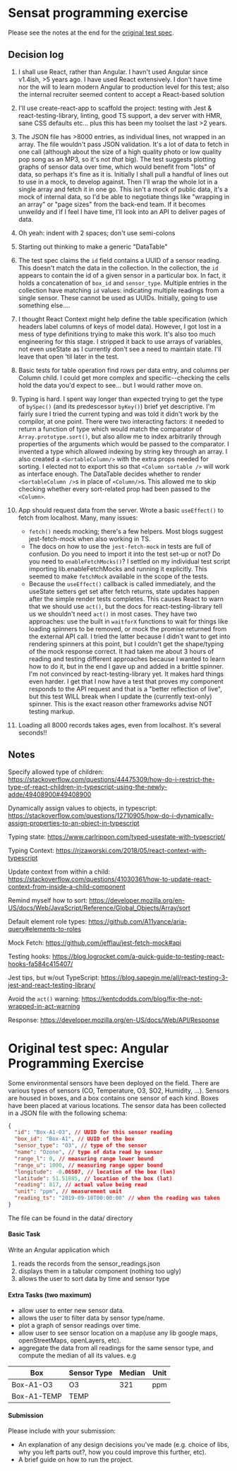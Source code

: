 # Sensat programming exercise

Please see the notes at the end for the [original test spec](#spec).

## Decision log

1. I shall use React, rather than Angular. I havn't used Angular since v1.4ish, >5 years ago. I have used React extensively. I don't have time nor the will to learn modern Angular to production level for this test; also the internal recruiter seemed content to accept a React-based solution
2. I'll use create-react-app to scaffold the project: testing with Jest & react-testing-library, linting, good TS support, a dev server with HMR, sane CSS defaults etc... plus this has been my toolset the last >2 years.
3. The JSON file has >8000 entries, as individual lines, not wrapped in an array. The file wouldn't pass JSON validation. It's a lot of data to fetch in one call (although about the size of a high quality photo or low quality pop song as an MP3, so it's not _that_ big). The test suggests plotting graphs of sensor data over time, which would benefit from "lots" of data, so perhaps it's fine as it is. Initially I shall pull a handful of lines out to use in a mock, to develop against. Then I'll wrap the whole lot in a single array and fetch it in one go. This isn't a mock of public data, it's a mock of internal data, so I'd be able to negotiate things like "wrapping in an array" or "page sizes" from the back-end team. If it becomes unweildy and if I feel I have time, I'll look into an API to deliver pages of data. 
4. Oh yeah: indent with 2 spaces; don't use semi-colons
5. Starting out thinking to make a generic "DataTable"
6. The test spec claims the `id` field contains a UUID of a sensor reading. This doesn't match the data in the collection. In the collection, the `id` appears to contain the id of a given sensor in a particular box. In fact, it holds a concatenation of `box_id` and `sensor_type`. Multiple entries in the collection have matching `id` values: indicating multiple readings from a single sensor. These cannot be used as UUIDs. Initially, going to use something else....
7. I thought React Context might help define the table specification (which headers label columns of keys of model data). However, I got lost in a mess of type definitions trying to make this work. It's also too much engineering for this stage. I stripped it back to use arrays of variables, not even useState as I currently don't see a need to maintain state. I'll leave that open 'til later in the test.
8. Basic tests for table operation find rows per data entry, and columns per Column child. I could get more complex and specific--checking the cells hold the data you'd expect to see... but I would rather move on.
9. Typing is hard. I spent way longer than expected trying to get the type of `bySpec()` (and its predescessor `byKey()`) brief yet descriptive. I'm fairly sure I tried the current typing and was told it didn't work by the compilor, at one point. There were two interacting factors: it needed to return a function of type which would match the comparator of `Array.prototype.sort()`, but also allow me to index arbitrarily through properties of the arguments which would be passed to the comparator. I invented a type which allowed indexing by string key through an array. I also created a `<SortableColumn/>` with the extra props needed for sorting. I elected not to export this so that  `<Column sortable />` will work as interface enough. The DataTable decides whether to render `<SortableColumn />`s in place of `<Column/>`s. This allowed me to skip checking whether every sort-related prop had been passed to the `<Column>`. 
10. App should request data from the server. Wrote a basic `useEffect()` to fetch from localhost. Many, many issues:

    *  `fetch()` needs mocking; there's a few helpers. Most blogs suggest jest-fetch-mock when also working in TS.
    *  The docs on how to use the `jest-fetch-mock` in tests are full of confusion. Do you need to import it into the test set-up or not? Do you need to `enableFetchMocks()`? I settled on my individual test script importing lib.enableFetchMocks and running it explicitly. This seemed to make `fetchMock` available in the scope of the tests.
    *  Because the `useEffect()` callback is called immediately, and the useState setters get set after fetch returns, state updates happen after the simple render tests completes. This causes React to warn that we should use `act()`, but the docs for react-testing-library tell us we shouldn't need `act()` in most cases. They have two approaches: use the built in `waitforX` functions to wait for things like loading spinners to be removed, or mock the promise returned from the external API call. I tried the latter because I didn't want to get into rendering spinners at this point, but I couldn't get the shape/typing of the mock response correct. It had taken me about 3 hours of reading and testing different approaches because I wanted to learn how to do it, but in the end I gave up and added in a brittle spinner. I'm not convinced by react-testing-library yet. It makes hard things even harder. I get that I now have a test that proves my component responds to the API request and that is a "better reflection of live", but this test WILL break when I update the (currently text-only) spinner. This is the exact reason other frameworks advise NOT testing markup.

11. Loading all 8000 records takes ages, even from localhost. It's several seconds!!


## Notes

Specify allowed type of children: https://stackoverflow.com/questions/44475309/how-do-i-restrict-the-type-of-react-children-in-typescript-using-the-newly-adde/49408900#49408900

Dynamically assign values to objects, in typescript: https://stackoverflow.com/questions/12710905/how-do-i-dynamically-assign-properties-to-an-object-in-typescript

Typing state: https://www.carlrippon.com/typed-usestate-with-typescript/

Typing Context: https://rjzaworski.com/2018/05/react-context-with-typescript

Update context from within a child: https://stackoverflow.com/questions/41030361/how-to-update-react-context-from-inside-a-child-component

Remind myself how to sort: https://developer.mozilla.org/en-US/docs/Web/JavaScript/Reference/Global_Objects/Array/sort

Default element role types: https://github.com/A11yance/aria-query#elements-to-roles

Mock Fetch: https://github.com/jefflau/jest-fetch-mock#api

Testing hooks: https://blog.logrocket.com/a-quick-guide-to-testing-react-hooks-fa584c415407/

Jest tips, but w/out TypeScript: https://blog.sapegin.me/all/react-testing-3-jest-and-react-testing-library/

Avoid the `act()` warning: https://kentcdodds.com/blog/fix-the-not-wrapped-in-act-warning

Response: https://developer.mozilla.org/en-US/docs/Web/API/Response



# <a id="spec">Original test spec: Angular Programming Exercise</a>

Some environmental sensors have been deployed on the field.
There are various types of sensors (CO, Temperature, O3, SO2, Humidity, …).
Sensors are housed in boxes, and a box contains one sensor of each kind.
Boxes have been placed at various locations.
The sensor data has been collected in a JSON file with the following schema:

```json
{
  "id": "Box-A1-O3", // UUID for this sensor reading
  "box_id": "Box-A1", // UUID of the box
  "sensor_type": "O3", // type of the sensor
  "name": "Ozone", // type of data read by sensor
  "range_l": 0, // measuring range lower bound
  "range_u": 1000, // measuring range upper bound
  "longitude": -0.06507, // location of the box (lon)
  "latitude": 51.51885, // location of the box (lat)
  "reading": 817, // actual value being read
  "unit": "ppm", // measurement unit
  "reading_ts": "2019-09-10T00:00:00" // when the reading was taken
}
```

The file can be found in the data/ directory

#### Basic Task

Write an Angular application which

1.  reads the records from the sensor_readings.json
2.  displays them in a tabular component (nothing too ugly)
3.  allows the user to sort data by time and sensor type

#### Extra Tasks (two maximum)

- allow user to enter new sensor data.
- allows the user to filter data by sensor type/name.
- plot a graph of sensor readings over time.
- allow user to see sensor location on a map(use any lib google maps, openStreetMaps, openLayers, etc).
- aggregate the data from all readings for the same sensor type, and compute the median of all its values. e.g

| Box         | Sensor Type | Median | Unit |
| ----------- | ----------- | ------ | ---- |
| Box-A1-O3   | O3          | 321    | ppm  |
| Box-A1-TEMP | TEMP        |        |      |

#### Submission

Please include with your submission:

- An explanation of any design decisions you've made (e.g. choice of libs, why you left parts out?, how you could improve this further, etc).
- A brief guide on how to run the project.

